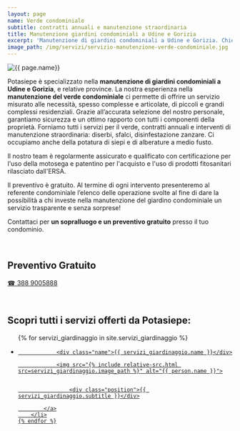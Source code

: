 ```yaml
---
layout: page
name: Verde condominiale
subtitle: contratti annuali e manutenzione straordinaria
title: Manutenzione giardini condominiali a Udine e Gorizia
excerpt: 'Manutenzione di giardini condominiali a Udine e Gorizia. Chiedici un sopralluogo e un preventivo gratuito per la manutenzione del verde condominiale.'
image_path: /img/servizi/servizio-manutenzione-verde-condominiale.jpg
---
```

<img src="{{ page.image_path }}" alt="{{ page.name}}" title="{{ page.name }}"/>

Potasiepe è specializzato nella **manutenzione di giardini condominiali a Udine e Gorizia**, e relative province. La nostra esperienza nella **manutenzione del verde condominiale** ci permette di offrire un servizio misurato alle necessità, spesso complesse e articolate, di piccoli e grandi complessi residenziali. Grazie all’accurata selezione del nostro personale, garantiamo sicurezza e un ottimo rapporto con tutti i componenti della proprietà.
Forniamo tutti i servizi per il verde, contratti annuali e interventi di manutenzione straordinaria: diserbi, sfalci, disinfestazione zanzare. Ci occupiamo anche della potatura di siepi e di alberature a medio fusto.

Il nostro team è regolarmente assicurato e qualificato con certificazione per l'uso della motosega e patentino per l'acquisto e l'uso di prodotti fitosanitari rilasciato dall'ERSA.

Il preventivo è gratuito. Al termine di ogni intervento presenteremo al referente condominiale l’elenco delle operazione svolte al fine di dare la possibilità a chi investe nella manutenzione del giardino condominiale un servizio trasparente e senza sorprese!

Contattaci per **un sopralluogo e un preventivo gratuito** presso il tuo condominio.

<br/>
<div class="text-center">
  <h2>Preventivo Gratuito</h2>
  <a title="numero di telefono di Potasiepe Giardiniere +393889005888" href="tel:+393889005888" class="button">&#9742; 388 9005888</a>
</div>
<br/><br/>

## Scopri tutti i servizi offerti da Potasiepe:

<div class="list-collection">
<ul>
	{% for servizi_giardinaggio in site.servizi_giardinaggio %}
		<li>
			<a href="{{ site.baseurl }}{{ servizi_giardinaggio.url }}">

				<div class="name">{{ servizi_giardinaggio.name }}</div>

				<img src="{% include relative-src.html src=servizi_giardinaggio.image_path %}" alt="{{ person.name }}">


					<div class="position">{{ servizi_giardinaggio.subtitle }}</div>

			</a>
		</li>
	{% endfor %}

</ul>
</div>
